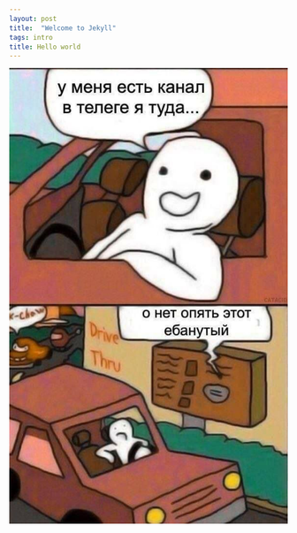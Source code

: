 ```yaml
---
layout: post
title:  "Welcome to Jekyll"
tags: intro
title: Hello world
---
```

![Another one](/assets/images/telegram.jpg)  